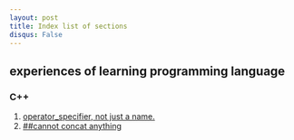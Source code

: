 ```yaml
---
layout: post
title: Index list of sections
disqus: False
---
```


## experiences of learning programming language
### C++
1. [operator_specifier, not just a name.](https://nobodyxu.github.io/operator_specifier/)
2. [##cannot concat anything](https://nobodyxu.github.io/cannot-concat-anything/)

